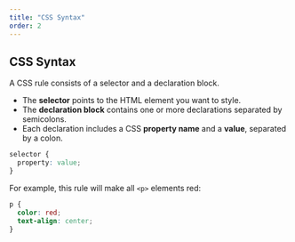 ```yaml
---
title: "CSS Syntax"
order: 2
---
```


## CSS Syntax

A CSS rule consists of a selector and a declaration block.

-   The **selector** points to the HTML element you want to style.
-   The **declaration block** contains one or more declarations separated by semicolons.
-   Each declaration includes a CSS **property name** and a **value**, separated by a colon.

```css
selector {
  property: value;
}
```

For example, this rule will make all `<p>` elements red:

```css
p {
  color: red;
  text-align: center;
}
```